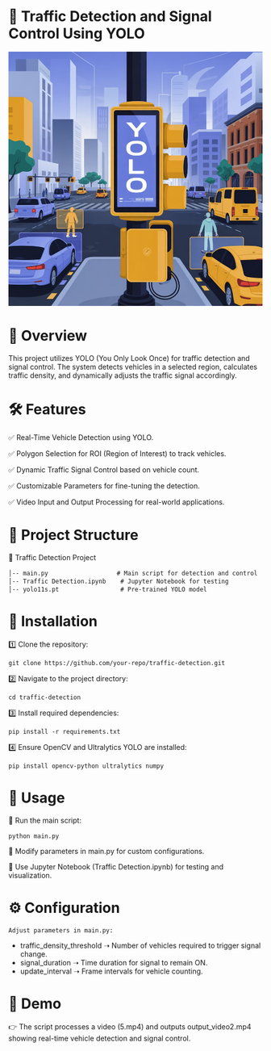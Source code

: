 
# 🚦 Traffic Detection and Signal Control Using YOLO
![image alt](https://github.com/SyedAliNice/Traffic-Detection-and-Signal-Control-Using-YOLO/blob/0153639f27f2e8e438a128f2238210f0f46369f1/a-digital-illustration-of-a-city-interse_Ue8-pT4QQoSPNHLq8LuHxA_fclCKxoxQampgTu_ao1GUA-fotor-2025032815505.jpg)

#   📌 Overview
This project utilizes YOLO (You Only Look Once) for traffic detection and signal control. The system detects vehicles in a selected region, calculates traffic density, and dynamically adjusts the traffic signal accordingly.

#   🛠 Features
✅ Real-Time Vehicle Detection using YOLO.

✅ Polygon Selection for ROI (Region of Interest) to track vehicles.

✅ Dynamic Traffic Signal Control based on vehicle count.

✅ Customizable Parameters for fine-tuning the detection.

✅ Video Input and Output Processing for real-world applications.

#   📂 Project Structure
📁 Traffic Detection Project

    │-- main.py                   # Main script for detection and control
    │-- Traffic Detection.ipynb    # Jupyter Notebook for testing
    │-- yolo11s.pt                 # Pre-trained YOLO model

#   🔧 Installation
1️⃣ Clone the repository:

    git clone https://github.com/your-repo/traffic-detection.git
2️⃣ Navigate to the project directory:

    cd traffic-detection
3️⃣ Install required dependencies:

    pip install -r requirements.txt
4️⃣ Ensure OpenCV and Ultralytics YOLO are installed:

    pip install opencv-python ultralytics numpy
#   🚀 Usage
🔹 Run the main script:

    python main.py
 🔹 Modify parameters in main.py for custom configurations.

🔹 Use Jupyter Notebook (Traffic Detection.ipynb) for testing and visualization.
#   ⚙ Configuration
    Adjust parameters in main.py:
-   traffic_density_threshold ➝ Number of vehicles required to trigger signal change.
-   signal_duration ➝ Time duration for signal to remain ON.
-   update_interval ➝ Frame intervals for vehicle counting. 
#   📸 Demo
👉  The script processes a video (5.mp4) and outputs output_video2.mp4 showing real-time vehicle detection and signal control.  



